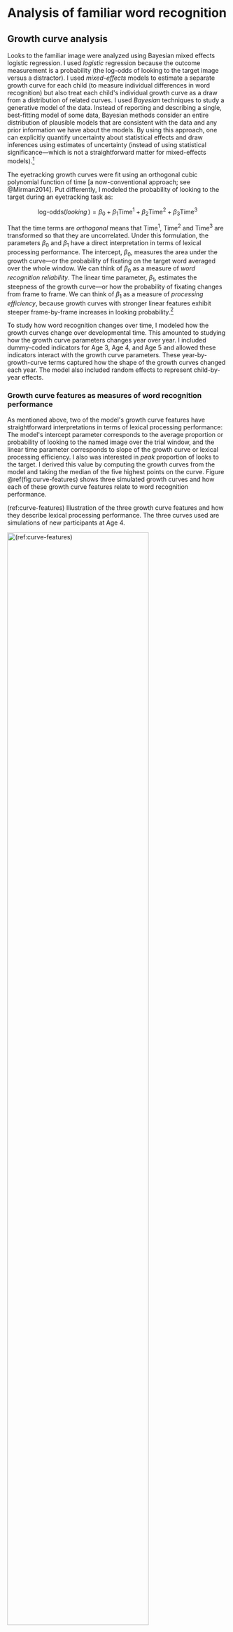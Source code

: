 
Analysis of familiar word recognition
========================================================================









Growth curve analysis
------------------------------------------------------------------------

Looks to the familiar image were analyzed using Bayesian mixed
effects logistic regression. I used *logistic* regression because
the outcome measurement is a probability (the log-odds of looking to the
target image versus a distractor). I used *mixed-effects* models
to estimate a separate growth curve for each child (to
measure individual differences in word recognition) but also treat each
child's individual growth curve as a draw from a distribution of related
curves. I used *Bayesian* techniques to study a generative model of the
data. Instead of reporting and describing a single, best-fitting model
of some data, Bayesian methods consider an entire distribution of
plausible models that are consistent with the data and any prior
information we have about the models. By using this approach, one can
explicitly quantify uncertainty about statistical effects and draw
inferences using estimates of uncertainty (instead of using statistical
significance—which is not a straightforward matter for mixed-effects
models).[^2]

[^2]: It is tempting to further justify this approach by comparing
    Bayesian versus classical/frequentist statistics, but my goals in
    using this method are simple: To estimate statistical effects and
    quantify uncertainty about those effects. This pragmatic brand of
    Bayesian statistics is illustrated in texts by @GelmanHill and 
    @RethinkingBook.

The eyetracking growth curves were fit using an orthogonal cubic
polynomial function of time [a now-conventional approach; see
@Mirman2014]. Put differently, I modeled the probability of looking to
the target during an eyetracking task as:

$$
\text{log-odds}(\textit{looking}\,) = 
  \beta_0 + 
  \beta_1\text{Time}^1 + 
  \beta_2\text{Time}^2 + 
  \beta_3\text{Time}^3
$$

That the time terms are *orthogonal* means that $\text{Time}^1$,
$\text{Time}^2$ and $\text{Time}^3$ are transformed so that they
are uncorrelated. Under this formulation, the parameters $\beta_0$ and
$\beta_1$ have a direct interpretation in terms of lexical processing
performance. The intercept, $\beta_0$, measures the area under the
growth curve—or the probability of fixating on the target word averaged
over the whole window. We can think of $\beta_0$ as a measure of *word
recognition reliability*. The linear time parameter, $\beta_1$,
estimates the steepness of the growth curve—or how the probability of
fixating changes from frame to frame. We can think of $\beta_1$ as a
measure of *processing efficiency*, because growth curves with stronger
linear features exhibit steeper frame-by-frame increases in looking
probability.[^3]


[^3]: The polynomial other terms are less important—or rather, they have
    do not map as neatly onto behavioral descriptions as the accuracy
    and efficiency parameters. The primary purpose of quadratic and
    cubic terms is to ensure that the estimated growth curve adequately
    fits the data. In this kind of data, there is a steady baseline at
    chance probability before the child hears the word, followed a
    window of increasing probability of fixating on the target as the
    child recognizes the word, followed by a period of plateauing and
    then diminishing looks to target. The cubic polynomial allows the
    growth curve to be fit with two inflection points: the point when
    the looks to target start to increase from baseline and the point
    when the looks to target stops increasing.

To study how word recognition changes over time, I modeled how the
growth curves change over developmental time. This amounted to studying
how the growth curve parameters changes year over year. I included
dummy-coded indicators for Age 3, Age 4, and Age 5 and allowed these
indicators interact with the growth curve parameters. These
year-by-growth-curve terms captured how the shape of the growth curves
changed each year. The model also included random effects to represent
child-by-year effects.


### Growth curve features as measures of word recognition performance

As mentioned above, two of the model's growth curve features have
straightforward interpretations in terms of lexical processing
performance: The model's intercept parameter corresponds to the average
proportion or probability of looking to the named image over the trial
window, and the linear time parameter corresponds to slope of the growth
curve or lexical processing efficiency. I also was interested in *peak*
proportion of looks to the target. I derived this value by computing the
growth curves from the model and taking the median of the five highest
points on the curve. Figure \@ref(fig:curve-features) shows three
simulated growth curves and how each of these growth curve features
relate to word recognition performance.

(ref:curve-features) Illustration of the three growth curve features and
how they describe lexical processing performance. The three curves used
are simulations of new participants at Age 4.

<div class="figure">
<img src="12-aim1-notebook_files/figure-html/curve-features-1.png" alt="(ref:curve-features)" width="80%" />
<p class="caption">(\#fig:curve-features)(ref:curve-features)</p>
</div>



Year over year changes in word recognition performance
------------------------------------------------------------------------

The mixed-effects model estimated a population-average growth curve
("fixed" effects) and how individual children deviated from average
("random" effects). Figure \@ref(fig:average-growth-curves) shows 200
posterior samples of the average growth curves for each study. On
average, the growth curves become steeper and achieve higher looking
probabilities with each year of the study.

(ref:average-growth-curves) The model estimated an average word
recognition growth for each study, and the colored lines represent 200
posterior samples of these growth curves. The thick dark lines represent
the observed average growth curve in each study.

<div class="figure">
<img src="12-aim1-notebook_files/figure-html/average-growth-curves-1.png" alt="(ref:average-growth-curves)" width="50%" />
<p class="caption">(\#fig:average-growth-curves)(ref:average-growth-curves)</p>
</div>

Figure \@ref(fig:effects2) depicts uncertainty intervals with
the model's average effects of each timepoint on the growth curve
features. The intercept and linear time effects increased each year,
confirming that children become more reliable and faster at recognizing
words as they grow older. The peak accuracy also increased each year.
For each effect, the change from age 3 to age 4 is approximately the
same as the change from age 4 to age 5, as visible in
Figure \@ref(fig:pairwise-effects).

(ref:effects2) Uncertainty intervals for the effects of study years on
growth curve features. The intercept and peak features were converted from
log-odds to proportions to ease interpretation.

<div class="figure">
<img src="12-aim1-notebook_files/figure-html/effects2-1.png" alt="(ref:effects2)" width="80%" />
<p class="caption">(\#fig:effects2)(ref:effects2)</p>
</div>

(ref:pairwise-effects) Uncertainty intervals for the differences between
study timepoints. Again, the intercept and peak features were converted
to proportions.

<div class="figure">
<img src="12-aim1-notebook_files/figure-html/pairwise-effects-1.png" alt="(ref:pairwise-effects)" width="50%" /><img src="12-aim1-notebook_files/figure-html/pairwise-effects-2.png" alt="(ref:pairwise-effects)" width="50%" />
<p class="caption">(\#fig:pairwise-effects)(ref:pairwise-effects)</p>
</div>



The average looking probability (intercept feature) was 0.38
[90% UI: 0.37--0.40] at age 3, 0.49
[0.47--0.50] at age 4, and 0.56 [0.54--0.57] at
age 5. The averages increased by 0.10
[0.09--0.11] from age 3 to age 4 and by 0.07
[0.06--0.09] from age 4 to age 5. The peak looking
probability was 0.55 [0.53--0.57] at age 3,
0.68 [0.67--0.70] at age 4, and 0.77
[0.76--0.78] at age 5. The peak values increased by
0.13 [0.11--0.16] from age 3 to age 4 and
by 0.09 [0.07--0.10] from age 4 to age 5.
These results numerically confirm the hypothesis that children would
improve in their word recognition reliability, both in terms of average
looking and in terms of peak accuracy, each year.

**Summary**. The average growth curve features increased year over year,
so that children looked to the target more quickly and more reliably.



Exploring plausible ranges of performance over time
------------------------------------------------------------------------



Bayesian models are generative; they describe how the data could have
been generated. This model assumed that each child's growth curve was
drawn from a population of related growth curves, and it tried to infer
the parameters over that distribution. These two aspects---a generative
model and learning about the population of growth curves---allow the
model to simulate new samples from that distribution of growth curves.
That is, we can predict a set of growth curves for a hypothetical,
unobserved child drawn from the same distribution as the
195 observed children. This procedure allows
one to explore the plausible degrees of variability in performance at
each age.

Figure \@ref(fig:new-participants) shows the posterior predictions
for 1,000 simulated participants, which demonstrates how the model
expects new participants to improve longitudinally but also exhibit
stable individual differences over time. Figure
\@ref(fig:new-participants-intervals) shows uncertainty intervals for
these simulations. The model learned to predict less accurate and more
variable performance at age 3 with improving accuracy and narrowing
variability at age 4 and age 5.

(ref:new-participants) Posterior predictions for hypothetical
*unobserved* participants. Each line represents the predicted
performance for a new participant. The three dark lines highlight
predictions from one single simulated participant. The simulated
participant shows both longitudinal improvement in word recognition and
similar relative performance compared to other simulations each year,
indicating that the model would predict new children to improve year
over year and show stable individual differences over time.


<div class="figure">
<img src="12-aim1-notebook_files/figure-html/new-participants-1.png" alt="(ref:new-participants)" width="80%" />
<p class="caption">(\#fig:new-participants)(ref:new-participants)</p>
</div>

(ref:new-participants-intervals) Uncertainty intervals for the simulated
participants. Variability is widest at age 3 and narrowest at age 5,
consistent with the prediction that children become less variable as
they grow older.

<div class="figure">
<img src="12-aim1-notebook_files/figure-html/new-participants-intervals-1.png" alt="(ref:new-participants-intervals)" width="80%" />
<p class="caption">(\#fig:new-participants-intervals)(ref:new-participants-intervals)</p>
</div>

I hypothesized that children would become less variable as they grew
older and converged on a mature level of performance. I address this
question by inspecting the ranges of predictions for the simulated
participants. The claim that children become less variable would imply
that the range of predictions should be narrower age 5 than for age 4
than age 3. Figure \@ref(fig:new-ranges) depicts the range of the
predictions, both in terms of the 90 percentile range (i.e., the range
of the middle 90% of the data) and in terms of the 50 percentile
(interquartile) range. The ranges of performance decrease from age 3 to
age 4 to age 5, consistent with the hypothesized reduction in
variability.

(ref:new-ranges) Ranges of predictions for simulated participants over
the course of a trial. The ranges are most similar during the first half
of the trial when participants are at chance performance, and the ranges
are most different at the end of the trial as children reliably fixate
on the target image. The ranges of performance decreases with each year
of the study as children show less variability.

<div class="figure">
<img src="12-aim1-notebook_files/figure-html/new-ranges-1.png" alt="(ref:new-ranges)" width="80%" />
<p class="caption">(\#fig:new-ranges)(ref:new-ranges)</p>
</div>

The developmental pattern of increasing reliability and decreasing
variability was also observed for the growth curve peaks. For the
synthetic participants, the model predicted that individual peak
probabilities will increase each year, peak<sub>3</sub> =
0.55 [90% UI: 0.35--0.77],
peak<sub>4</sub> = 0.69 [0.48--0.86],
peak<sub>5</sub> = 0.78 [0.59--0.91].
Moreover, the range of plausible values for the individual peaks
narrowed each for the simulated data. For instance, the difference
between the 95^th^ and 5^th^ percentiles was 0.43 for
age 3, 0.38 for age 4, and 0.32
for age 5.

**Summary**. I used the model's random effects estimates to simulate
growth curves from 1,000 hypothetical, unobserved participants. The
simulated dataset showed increasing looking probability and decreasing
variability with each year of the study. These simulations confirmed the
hypothesis that variability would be diminish as children converge on a
mature level of performance on this task.



Are individual differences stable over time?
------------------------------------------------------------------------



I predicted that children would show stable individual differences such
that children who are faster and more reliable at recognizing words at
age 3 remain relatively faster and more reliable at age 5. To evaluate
this hypothesis, I used Kendall's *W* (the coefficient of correspondence
or concordance). This nonparametric statistic measures the degree of
agreement among *J* judges who are rating *I* items. For these purposes,
the items are the 123 children who provided reliable eyetracking
for all three years of the study. (That is, I excluded children who only
had reliable eyetracking data for one or two years.) The judges are the
sets of growth curve parameters from each year of study. For example,
the intercept term provides three sets of ratings: The participants'
intercept terms from year 1 are one set of ratings and the terms from
years 2 and 3 provide two more sets of ratings. These three ratings are
the "judges" used to compute the intercept's *W*. Thus, I computed five
groups of *W* coefficients, one for each set of growth curve features:
Intercept, Time^1^, Time^2^, Time^3^, and Peak looking probability.




Because I used a Bayesian model, there is a distribution of ratings and
thus a distribution of concordance statistics. Each sample of the
posterior distribution fits a growth curve for each child in each study,
so each posterior sample provides a set of ratings for concordance
coefficients. The distribution of *W*'s lets us quantify our uncertainty
because we can compute *W*'s for each of the 4000 samples from
the posterior distribution.

One final matter is how to assess whether a concordance statistic is
meaningful. To tackle this question, I also included a "null rater", a
fake parameter that assigned each child in each year a random number. I
use the distribution of *W*'s generated by randomly rating children as a
benchmark for assessing whether the other concordance statistics differ
meaningfully from chance.

(ref:kendall-stats) Uncertainty intervals for the Kendall's coefficient
of concordance. Random ratings provide a baseline of null *W*
statistics. The intercept and linear time features are decisively
non-null, indicating a significant degree of correspondence in
children's relative word recognition reliability and efficiency over
three years of study.

<div class="figure">
<img src="12-aim1-notebook_files/figure-html/kendall-stats-1.png" alt="(ref:kendall-stats)" width="80%" />
<p class="caption">(\#fig:kendall-stats)(ref:kendall-stats)</p>
</div>

We used the `kendall()` function in the irr R package
[vers. 0.84; @irr] to compute concordance
statistics. Figure \@ref(fig:kendall-stats) depicts uncertainty intervals
for the Kendall *W*'s for these growth curve features. The 90%
uncertainty interval of *W* statistics from random ratings
[0.28--0.39] subsumes the intervals for the Time^2^
effect [0.30--0.35] and the Time^3^ effect
[0.28--0.35], indicating that these values do not
differentiate children in a longitudinally stable way. That is, the
Time^2^ and Time^3^ features differentiate children across studies as
well as random numbers. Earlier, I stated that only the intercept,
linear time, and peak features have psychologically meaningful
interpretations and that the higher-order features of these models serve
to capture the shape of the growth curve data. These concordance
statistics support that assertion.

Concordance is strongest for the peak feature, *W* = 0.59
[0.57--0.60] and the intercept term, *W* =
0.58 [0.57--0.60], followed by the
linear time term, *W* = 0.50 [0.48--0.52].
Because these values are far removed from the statistics for random
ratings, I conclude that there is a credible degree of correspondence
across studies when ranking children using their peak looking
probability, average look probability (the intercept) or their growth
curve slope (linear time).

**Summary**. Growth curve features reflected individual differences in
word recognition performance. By using Kendall's *W* to
measure the degree of concordance among growth curve features over
time, I tested whether individual differences in lexical
processing persisted over development. I found that the peak looking
probability, average looking probability and linear time features were
stable over time.



Predicting future vocabulary size
------------------------------------------------------------------------







I hypothesized that individual differences in word recognition at age 3
will be more discriminating and predictive future language outcomes than
differences at age 4 or age 5. To test this hypothesis, we calculated
the correlations of growth curve features with age 5 expressive
vocabulary size and age 4 receptive vocabulary. (The receptive test was
not administered during the last year of the study for logistical
reasons.) As with the concordance analysis, I computed each of the
correlations for each sample of the posterior distribution to obtain a
distribution of correlations.

Figure \@ref(fig:evt2-gca-cors) shows the correlations of the peak
looking probability, average looking probability and linear time
features with expressive vocabulary size at age 5, and
Figure \@ref(fig:ppvt4-gca-cors) shows analogous correlations for the
receptive vocabulary at age 4. For all cases, the strongest correlations
were found between the growth curve features at age 3.

Growth curve peaks from age 4 correlated with age 5 vocabulary with
*r* = .52 [90% UI
.50--.54], but the concurrent peaks from age 5
showed a correlation of just *r* = .31
[.29--.33], a difference between age 3 and
age 5 of *r*<sub>3−5</sub> = .21
[.18--.24]. A similar pattern held for
lexical processing efficiency values. Linear time features from age 3
correlated with age 5 vocabulary with *r* =
.41 [.39--.44],
whereas the concurrent lexical processing values from age 5 only showed
a correlation of *r* = .28
[.26--.31], a difference of *r*<sub>3−5</sub> =
.13
[.10--.16]. For the average looking
probabilities, the correlation for age 3, *r* =
.39 [.39--.44], was
probably only slightly greater than the correlation for age 4,
*r*<sub>3−4</sub> = .02
[&minus;.01--.04] but considerably greater than the
concurrent correlation at age 5, *r*<sub>3−5</sub> =
.08
[.05--.10].

(ref:evt2-gca-cors) Uncertainty intervals for the correlations of growth
curve features at each time point with expressive vocabulary (EVT-2
standard scores) at age 5. The bottom rows provide intervals for the
pairwise differences in correlations between timepoints.

<div class="figure">
<img src="12-aim1-notebook_files/figure-html/evt2-gca-cors-1.png" alt="(ref:evt2-gca-cors)" width="80%" />
<p class="caption">(\#fig:evt2-gca-cors)(ref:evt2-gca-cors)</p>
</div>

Peak looking probabilities from age 3 were strongly correlated with
age 4 receptive vocabulary, *r* = .62
[.61--.64], and this correlation was much
greater than the correlation observed for the age 4 growth curve peaks,
*r*<sub>3−4</sub> = .26
[.26]. The correlation of age 3
average looking probabilities, *r* = .45
[.44--.47], was greater than the age 4
correlation, *r*<sub>3−4</sub> =
.08
[.06--.11], and the correlation for age 3
linear time features, *r* = .51
[.49--.54], was likewise greater,
*r*<sub>3−4</sub> = .22
[.19--.26].

(ref:ppvt4-gca-cors) Uncertainty intervals for the correlations of
growth curve features at each time point with expressive vocabulary
(PPVT-4 standard scores) at age 4. The bottom row shows pairwise
differences between the correlations from timepoints.

<div class="figure">
<img src="12-aim1-notebook_files/figure-html/ppvt4-gca-cors-1.png" alt="(ref:ppvt4-gca-cors)" width="80%" />
<p class="caption">(\#fig:ppvt4-gca-cors)(ref:ppvt4-gca-cors)</p>
</div>

**Summary**. Although individual differences in word recognition were
stable over time, early differences were more significant than later
ones. The strongest predictors of future vocabulary size were the growth
curve features from age 3.




Discussion
------------------------------------------------------------------------

In the preceding analyses, I analyzed many aspects of children's
recognition of familiar words. First, I examined how children's looking
patterns *on average* changed year over year. Children's word
recognition improved each year: The growth curves grew steeper, reached
higher peaks, and increased in their average value each year. This
result was unsurprising, but it was valuable because it confirmed that
this word recognition task scaled with development. The task was simple
enough that children could recognize words at age&nbsp;3, but challenging
enough for children's performance to improve each year.

After establishing how the averages changed each year, I next asked how
variability changed each year. To tackle this question, I used posterior
predictive inference to have the model simulate samples of data, and in
particular, to simulate new participants. The range of performance
narrowed each year, so that children were most variable at age 3 and
least variable at age 5. This result is consistent with a model of
development children vary widely early on and converge on a more mature
level of performance. From this perspective, word recognition as a skill
is like articulation where most children grow out of immature speech
patterns by grade school. An alternative outcome would have been
troubling: Word recognition differences that expanded with age, the
emergence of a word recognition "gap".

Although the range of individual differences decreased with age,
individual differences did not disappear over time. When children at
each age were ranked using growth curve features, we found a high degree
of correspondence among these ratings. Children who were faster or more
accurate at age 3 remained relatively fast or accurate at age 5. Thus,
differences in word recognition were longitudinally stable over the
preschool years. Extrapolating forwards in time, these differences
likely would become smaller and smaller and become irrelevant for
everyday listening situations. It is conceivable, however, that
individual differences might re-emerge and differentiate word
recognition performance under adverse listening conditions.

Lastly, I analyzed how individual differences in word recognition
features correlated with future vocabulary outcomes. The peak looking
probabilities and growth curve slopes from age 3 showed the strongest
correlations with future vocabulary scores. This finding was remarkable:
Expressive vocabulary scores at age 5, for example, were more strongly
correlated with word recognition data collected two years earlier than
word recognition data collected during the same week. 

We can understand this predictive value of age-3 word recognition from
two perspectives. The first is statistical. Differences in children's
word recognition performance were greatest at age 3, so word recognition
features at age 3 provide more variance and more information about the
children and their future vocabulary size. The second is conceptual.
Correlations were strongest for the growth curve peaks. We can think of
this feature as measuring children's maximum word recognition certainty.
A child with a peak of .5, for example, looked the target image half of
the time when they were most certain about the word. Although all of the
words used were chosen to be familiar to preschoolers, children with
higher peaks knew those words *better*. From the perspective, higher
peaks at age 3 would indicate more developed lexical representations and
stronger activation of lexical items at this age. Thus, these children
have a stronger foundation for word-learning than children who show more
uncertainty during word recognition.

